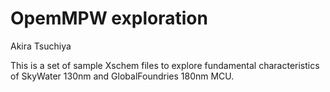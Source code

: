 # OpemMPW exploration
Akira Tsuchiya

This is a set of sample Xschem files to explore fundamental characteristics of SkyWater 130nm and GlobalFoundries 180nm MCU.

